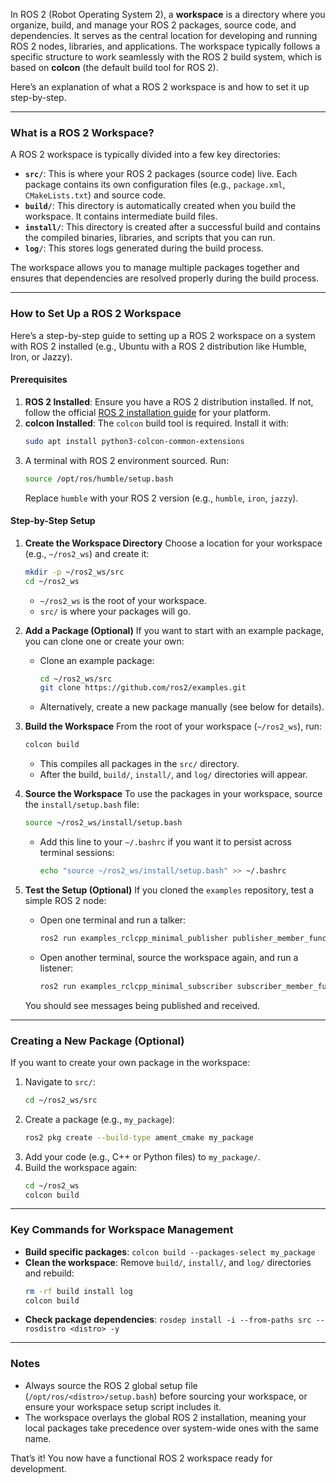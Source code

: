 In ROS 2 (Robot Operating System 2), a **workspace** is a directory where you organize, build, and manage your ROS 2 packages, source code, and dependencies. It serves as the central location for developing and running ROS 2 nodes, libraries, and applications. The workspace typically follows a specific structure to work seamlessly with the ROS 2 build system, which is based on **colcon** (the default build tool for ROS 2).

Here’s an explanation of what a ROS 2 workspace is and how to set it up step-by-step.

---

### What is a ROS 2 Workspace?
A ROS 2 workspace is typically divided into a few key directories:
- **`src/`**: This is where your ROS 2 packages (source code) live. Each package contains its own configuration files (e.g., `package.xml`, `CMakeLists.txt`) and source code.
- **`build/`**: This directory is automatically created when you build the workspace. It contains intermediate build files.
- **`install/`**: This directory is created after a successful build and contains the compiled binaries, libraries, and scripts that you can run.
- **`log/`**: This stores logs generated during the build process.

The workspace allows you to manage multiple packages together and ensures that dependencies are resolved properly during the build process.

---

### How to Set Up a ROS 2 Workspace
Here’s a step-by-step guide to setting up a ROS 2 workspace on a system with ROS 2 installed (e.g., Ubuntu with a ROS 2 distribution like Humble, Iron, or Jazzy).

#### Prerequisites
1. **ROS 2 Installed**: Ensure you have a ROS 2 distribution installed. If not, follow the official [ROS 2 installation guide](https://docs.ros.org/en/rolling/Installation.html) for your platform.
2. **colcon Installed**: The `colcon` build tool is required. Install it with:
   ```bash
   sudo apt install python3-colcon-common-extensions
   ```
3. A terminal with ROS 2 environment sourced. Run:
   ```bash
   source /opt/ros/humble/setup.bash
   ```
   Replace `humble` with your ROS 2 version (e.g., `humble`, `iron`, `jazzy`).

#### Step-by-Step Setup
1. **Create the Workspace Directory**
   Choose a location for your workspace (e.g., `~/ros2_ws`) and create it:
   ```bash
   mkdir -p ~/ros2_ws/src
   cd ~/ros2_ws
   ```
   - `~/ros2_ws` is the root of your workspace.
   - `src/` is where your packages will go.

2. **Add a Package (Optional)**
   If you want to start with an example package, you can clone one or create your own:
   - Clone an example package:
     ```bash
     cd ~/ros2_ws/src
     git clone https://github.com/ros2/examples.git
     ```
   - Alternatively, create a new package manually (see below for details).

3. **Build the Workspace**
   From the root of your workspace (`~/ros2_ws`), run:
   ```bash
   colcon build
   ```
   - This compiles all packages in the `src/` directory.
   - After the build, `build/`, `install/`, and `log/` directories will appear.

4. **Source the Workspace**
   To use the packages in your workspace, source the `install/setup.bash` file:
   ```bash
   source ~/ros2_ws/install/setup.bash
   ```
   - Add this line to your `~/.bashrc` if you want it to persist across terminal sessions:
     ```bash
     echo "source ~/ros2_ws/install/setup.bash" >> ~/.bashrc
     ```

5. **Test the Setup (Optional)**
   If you cloned the `examples` repository, test a simple ROS 2 node:
   - Open one terminal and run a talker:
     ```bash
     ros2 run examples_rclcpp_minimal_publisher publisher_member_function
     ```
   - Open another terminal, source the workspace again, and run a listener:
     ```bash
     ros2 run examples_rclcpp_minimal_subscriber subscriber_member_function
     ```
   You should see messages being published and received.

---

### Creating a New Package (Optional)
If you want to create your own package in the workspace:
1. Navigate to `src/`:
   ```bash
   cd ~/ros2_ws/src
   ```
2. Create a package (e.g., `my_package`):
   ```bash
   ros2 pkg create --build-type ament_cmake my_package
   ```
3. Add your code (e.g., C++ or Python files) to `my_package/`.
4. Build the workspace again:
   ```bash
   cd ~/ros2_ws
   colcon build
   ```

---

### Key Commands for Workspace Management
- **Build specific packages**: `colcon build --packages-select my_package`
- **Clean the workspace**: Remove `build/`, `install/`, and `log/` directories and rebuild:
  ```bash
  rm -rf build install log
  colcon build
  ```
- **Check package dependencies**: `rosdep install -i --from-paths src --rosdistro <distro> -y`

---

### Notes
- Always source the ROS 2 global setup file (`/opt/ros/<distro>/setup.bash`) before sourcing your workspace, or ensure your workspace setup script includes it.
- The workspace overlays the global ROS 2 installation, meaning your local packages take precedence over system-wide ones with the same name.

That’s it! You now have a functional ROS 2 workspace ready for development.
